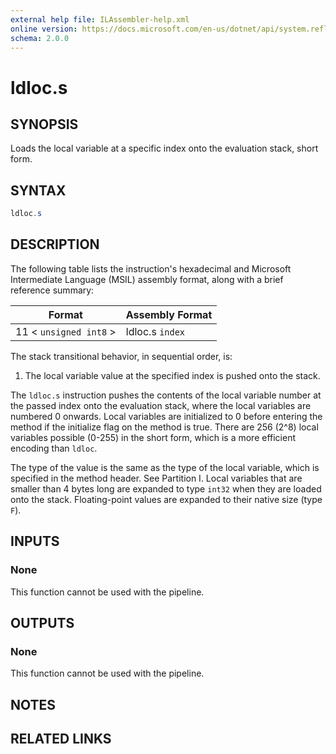 ```yaml
---
external help file: ILAssembler-help.xml
online version: https://docs.microsoft.com/en-us/dotnet/api/system.reflection.emit.opcodes.ldloc_s
schema: 2.0.0
---
```


# ldloc.s

## SYNOPSIS

Loads the local variable at a specific index onto the evaluation stack, short form.

## SYNTAX

```powershell
ldloc.s
```

## DESCRIPTION

The following table lists the instruction's hexadecimal and Microsoft Intermediate Language (MSIL) assembly format, along with a brief reference summary:

| Format                 | Assembly Format |
| ---------------------- | --------------- |
| 11 < `unsigned int8` > | ldloc.s `index` |

 The stack transitional behavior, in sequential order, is:

1.  The local variable value at the specified index is pushed onto the stack.

 The `ldloc.s` instruction pushes the contents of the local variable number at the passed index onto the evaluation stack, where the local variables are numbered 0 onwards. Local variables are initialized to 0 before entering the method if the initialize flag on the method is true. There are 256 (2^8) local variables possible (0-255) in the short form, which is a more efficient encoding than `ldloc`.

 The type of the value is the same as the type of the local variable, which is specified in the method header. See Partition I. Local variables that are smaller than 4 bytes long are expanded to type `int32` when they are loaded onto the stack. Floating-point values are expanded to their native size (type `F`).

## INPUTS

### None

This function cannot be used with the pipeline.

## OUTPUTS

### None

This function cannot be used with the pipeline.

## NOTES

## RELATED LINKS
